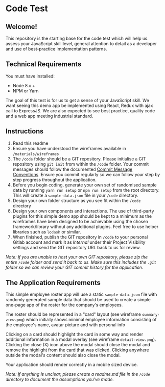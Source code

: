 # Code Test

## Welcome!

This repository is the starting base for the code test which will help us assess your JavaScript skill level, general attention to detail as a developer and use of best-practice implementation patterns.

## Technical Requirements

You must have installed:
- Node 8.x +
- NPM or Yarn

The goal of this test is for us to get a sense of your JavaScript skill. We want seeing this demo app be implemented using React, Redux with ajax call to ExpressJS. We are also expected to see best practice, quality code and a web app meeting industrial standard.
 
## Instructions

1. Read this readme
2. Ensure you have understood the wireframes available in `/materials/wireframes`
3. The `/code` folder should be a GIT repository. Please initialise a GIT repository using `git init` from within the `/code` folder. Your commit messages should follow the documented [Commit Message Conventions](https://gist.github.com/stephenparish/9941e89d80e2bc58a153). Ensure you commit regularly so we can follow your step by step progress throughout the application.
4. Before you begin coding, generate your own set of randomised sample data by running `yarn run setup` or `npm run setup` from the root directory. This will create a `sample-data.json` file in your `/code` directory.
5. Design your own folder structure as you see fit within the `/code` directory
6. Design your own components and interactions. The use of third-party plugins for this simple demo app should be kept to a minimum as the wireframes have been designed to be achievable using the chosen framework/library without any additional plugins. Feel free to use helper libraries such as `lodash` or similar.
7. When finished, publish the GIT repository in `/code` to your personal Gitlab account and mark it as *Internal* under their Project Visibility settings and send the GIT repository URL back to us for review.

_*Note:* If you are unable to host your own GIT repository, please zip the entire `/code` folder and send it back to us. Make sure this includes the `.git` folder so we can review your GIT commit history for the application._

## The Application Requirements

This simple employee roster app will use a static `sample-data.json` file with randomly generated sample data that should be used to create a simple one-page app of the roster for the company's employees.

The roster should be represented in a "card" layout (see wireframe `summary-view.png`) which initially shows minimal employee information consisting of the employee's name, avatar picture and with personal info

Clicking on a card should highlight the card in some way and render additional information in a modal overlay (see wireframe `detail-view.png`). Clicking the close (X) icon above the modal should close the modal and remove the highlight from the card that was clicked. Clicking anywhere outside the modal's content should also close the modal.

Your application should render correctly in a mobile sized device.

_*Note:* If anything is unclear, please create a readme.md file in the `/code` directory to document the assumptions you've made._
